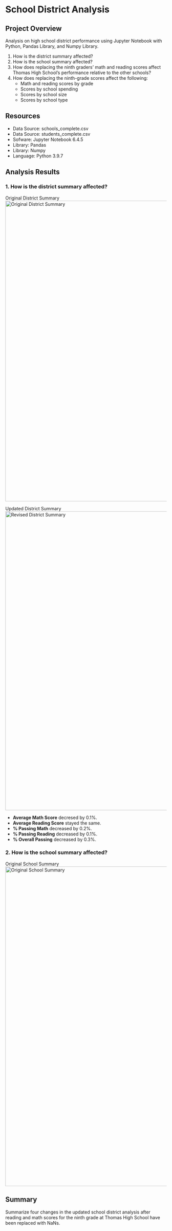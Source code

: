 # School District Analysis

## Project Overview
Analysis on high school district performance using Jupyter Notebook with Python, Pandas Library, and Numpy Library. 

1. How is the district summary affected?
2. How is the school summary affected?
3. How does replacing the ninth graders’ math and reading scores affect Thomas High School’s performance relative to the other schools?
4. How does replacing the ninth-grade scores affect the following:
    - Math and reading scores by grade
    - Scores by school spending
    - Scores by school size
    - Scores by school type

## Resources
- Data Source: schools_complete.csv
- Data Source: students_complete.csv
- Sofware: Jupyter Notebook 6.4.5
- Library: Pandas
- Library: Numpy
- Language: Python 3.9.7

## Analysis Results
### 1. How is the district summary affected?

Original District Summary
<img width="935" alt="Original District Summary" src="https://user-images.githubusercontent.com/93845867/150443554-1bc1884e-cabe-405d-8754-2c985516ce98.png">

Updated District Summary
<img width="930" alt="Revised District Summary" src="https://user-images.githubusercontent.com/93845867/150443559-f1e696d4-4417-4a9e-8905-e9117d8ae677.png">

- **Average Math Score** decresed by 0.1%. 
- **Average Reading Score** stayed the same. 
- **% Passing Math** decreased by 0.2%. 
- **% Passing Reading** decreased by 0.1%. 
- **% Overall Passing** decreased by 0.3%. 

### 2. How is the school summary affected?

Original School Summary
<img width="994" alt="Original School Summary" src="https://user-images.githubusercontent.com/93845867/150446501-0f57dad4-c761-4566-81f1-78da7354417b.png">



## Summary
Summarize four changes in the updated school district analysis after reading and math scores for the ninth grade at Thomas High School have been replaced with NaNs.

